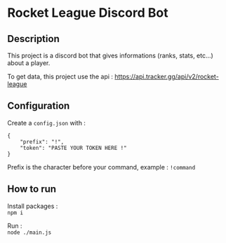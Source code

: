 # Rocket League Discord Bot

## Description

This project is a discord bot that gives informations (ranks, stats, etc...) about a player.

To get data, this project use the api : https://api.tracker.gg/api/v2/rocket-league

## Configuration

Create a ```config.json``` with :  
```
{
    "prefix": "!",
    "token": "PASTE YOUR TOKEN HERE !"
}
```  
Prefix is the character before your command, example : ```!command```

## How to run

Install packages :  
```npm i```

Run :  
```node ./main.js```